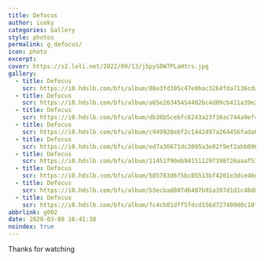 ```yaml
---
title: Defocus
author: iceky
categories: Gallery
style: photos
permalink: g_defocus/
icon: photo
excerpt: 
cover: https://s2.loli.net/2022/09/13/j5pyS8W7PLaHtrs.jpg
gallery:
  - title: Defocus
    scr: https://i0.hdslb.com/bfs/album/08e3fd305c47e0bac3264fda7136cdac481196c4.jpg
  - title: Defocus    
    scr: https://i0.hdslb.com/bfs/album/a65e26345454402bc4d09cb411a39e2e6b67de34.jpg
  - title: Defocus    
    scr: https://i0.hdslb.com/bfs/album/db38b5cebfc6243a23f16ac744a9ef441781bbfe.jpg
  - title: Defocus   
    scr: https://i0.hdslb.com/bfs/album/c949928ebf2c1442497a264456fadab247c0c340.jpg
  - title: Defocus   
    scr: https://i0.hdslb.com/bfs/album/ed7a36671dc3095a3e02f9ef2abb0963273d7a06.jpg
  - title: Defocus   
    scr: https://i0.hdslb.com/bfs/album/11451f90eb941511297398f26aaaf51dcbef1b98.jpg
  - title: Defocus   
    scr: https://i0.hdslb.com/bfs/album/585783d6f5bc05513bf4201e3dce46ddfa9ca0b4.jpg
  - title: Defocus   
    scr: https://i0.hdslb.com/bfs/album/b3ecbad807d6487b91a397d1d1c48d81c4d228a9.jpg
  - title: Defocus   
    scr: https://i0.hdslb.com/bfs/album/fc4cb81dff5fdcd156d727409d0c18f1797d1fbc.jpg
abbrlink: g002
date: 2020-03-08 16:41:38
noindex: true
---
```

Thanks for watching